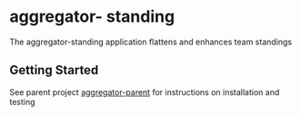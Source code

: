 # aggregator- standing

The aggregator-standing application flattens and enhances team standings

## Getting Started

See parent project [aggregator-parent](id:https://github.com/pablote3/basketball-java/tree/master/aggregator) for instructions on installation and testing
